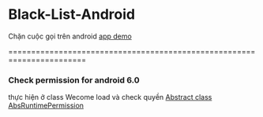 # Black-List-Android
Chặn cuộc gọi trên android
[app demo](https://github.com/trantronghien/Black-List-Android/blob/master/BlackList.apk?raw=true)

=======================================================================
### Check permission for android 6.0 
thực hiện ở class Wecome load và check quyền 
[Abstract class AbsRuntimePermission](https://github.com/trantronghien/Black-List-Android/blob/master/app/src/main/java/com/anddev/hientran/myapplication/activitys/AbsRuntimePermission.java)

